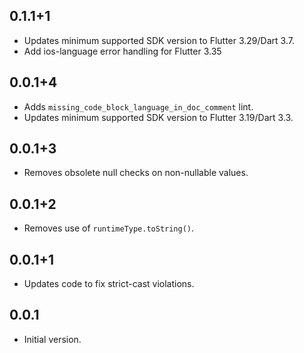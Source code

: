 ## 0.1.1+1

* Updates minimum supported SDK version to Flutter 3.29/Dart 3.7.
* Add ios-language error handling for Flutter 3.35

## 0.0.1+4

* Adds `missing_code_block_language_in_doc_comment` lint.
* Updates minimum supported SDK version to Flutter 3.19/Dart 3.3.

## 0.0.1+3

* Removes obsolete null checks on non-nullable values.

## 0.0.1+2

* Removes use of `runtimeType.toString()`.

## 0.0.1+1

* Updates code to fix strict-cast violations.

## 0.0.1

* Initial version.
